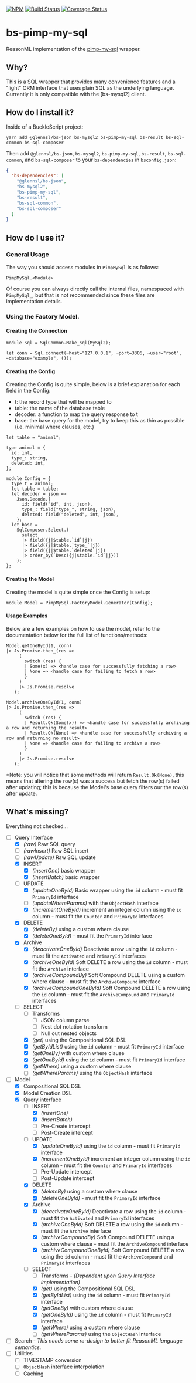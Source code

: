 [![NPM](https://nodei.co/npm/bs-pimp-my-sql.png)](https://nodei.co/npm/bs-pimp-my-sql/)
[![Build Status](https://www.travis-ci.org/scull7/bs-pimp-my-sql.svg?branch=master)](https://www.travis-ci.org/scull7/bs-pimp-my-sql)
[![Coverage Status](https://coveralls.io/repos/github/scull7/bs-pimp-my-sql/badge.svg?branch=master)](https://coveralls.io/github/scull7/bs-pimp-my-sql?branch=master)

# bs-pimp-my-sql
ReasonML implementation of the [pimp-my-sql] wrapper.

## Why?

This is a SQL wrapper that provides many convenience features and a "light" ORM interface that
uses plain SQL as the underlying language.  Currently it is only compatible with the [bs-mysql2]
client.

## How do I install it?

Inside of a BuckleScript project:
```shell
yarn add @glennsl/bs-json bs-mysql2 bs-pimp-my-sql bs-result bs-sql-common bs-sql-composer
```

Then add `@glennsl/bs-json`, `bs-mysql2`, `bs-pimp-my-sql`, `bs-result`, `bs-sql-common`,
and `bs-sql-composer` to your `bs-dependencies` in `bsconfig.json`:

```json
{
  "bs-dependencies": [
    "@glennsl/bs-json",
    "bs-mysql2",
    "bs-pimp-my-sql",
    "bs-result",
    "bs-sql-common",
    "bs-sql-composer"
  ]
}
```

## How do I use it?

### General Usage

The way you should access modules in `PimpMySql` is as follows:

```reason
PimpMySql.<Module>
```

Of course you can always directly call the internal files, namespaced with `PimpMySql_`, but
that is not recommended since these files are implementation details.

### Using the Factory Model.

#### Creating the Connection

```reason
module Sql = SqlCommon.Make_sql(MySql2);

let conn = Sql.connect(~host="127.0.0.1", ~port=3306, ~user="root", ~database="example", ());
```


#### Creating the Config

Creating the Config is quite simple, below is a brief explanation
for each field in the Config:

- t: the record type that will be mapped to
- table: the name of the database table
- decoder: a function to map the query response to t
- base: the base query for the model, try to keep this as thin as possible
  (i.e. minimal where clauses, etc.)

```reason
let table = "animal";

type animal = {
  id: int,
  type_: string,
  deleted: int,
};

module Config = {
  type t = animal;
  let table = table;
  let decoder = json =>
    Json.Decode.{
      id: field("id", int, json),
      type_: field("type_", string, json),
      deleted: field("deleted", int, json),
    };
  let base =
    SqlComposer.Select.(
      select
      |> field({j|$table.`id`|j})
      |> field({j|$table.`type_`|j})
      |> field({j|$table.`deleted`|j})
      |> order_by(`Desc({j|$table.`id`|j}))
    );
};
```

#### Creating the Model

Creating the model is quite simple once the Config is setup:

```reason
module Model = PimpMySql.FactoryModel.Generator(Config);
```

#### Usage Examples

Below are a few examples on how to use the model, refer to the documentation
below for the full list of functions/methods:

```reason
Model.getOneById(1, conn)
|> Js.Promise.then_(res =>
     (
       switch (res) {
       | Some(x) => <handle case for successfully fetching a row>
       | None => <handle case for failing to fetch a row>
       }
     )
     |> Js.Promise.resolve
   );

Model.archiveOneById(1, conn)
|> Js.Promise.then_(res =>
     (
       switch (res) {
       | Result.Ok(Some(x)) => <handle case for successfully archiving a row and returning the result>
       | Result.Ok(None) => <handle case for successfully archiving a row and returning no result>
       | None => <handle case for failing to archive a row>
       }
     )
     |> Js.Promise.resolve
   );
```

*Note: you will notice that some methods will return `Result.Ok(None)`, this means that altering the
row(s) was a success but fetch the row(s) failed after updating; this is because
the Model's base query filters our the row(s) after update.

## What's missing?

Everything not checked...

- [ ] Query Interface
  - [x] _(raw)_ Raw SQL query
  - [ ] _(rawInsert)_ Raw SQL insert
  - [ ] _(rawUpdate)_ Raw SQL update
  - [x] INSERT
    - [x] _(insertOne)_ basic wrapper
    - [x] _(insertBatch)_ basic wrapper
  - [ ] UPDATE
    - [x] _(updateOneById)_ Basic wrapper using the `id` column - must fit `PrimaryId` interface
    - [ ] _(updateWhereParams)_ with the `ObjectHash` interface
    - [x] _(incrementOneById)_ increment an integer column using the `id` column - must fit the `Counter`
          and `PrimaryId` interfaces
  - [x] DELETE
    - [x] _(deleteBy)_ using a custom where clause
    - [x] _(deleteOneById)_ - must fit the `PrimaryId` interface
  - [x] Archive
    - [x] _(deactivateOneById)_ Deactivate a row using the `id` column - must fit the `Activated` and
          `PrimaryId` interfaces
    - [x] _(archiveOneById)_ Soft DELETE a row using the `id` column - must fit the `Archive` interface
    - [x] _(archiveCompoundBy)_ Soft Compound DELETE using a custom where clause - must fit the
          `ArchiveCompound` interface
    - [x] _(archiveCompoundOneById)_ Soft Compound DELETE a row using the `id` column - must fit the
          `ArchiveCompound` and `PrimaryId` interfaces
  - [ ] SELECT
    - [ ] Transforms
      - [ ] JSON column parse
      - [ ] Nest dot notation transform
      - [ ] Null out nested objects
    - [x] _(get)_ using the Compositional SQL DSL
    - [x] _(getByIdList)_ using the `id` column - must fit `PrimaryId` interface
    - [x] _(getOneBy)_ with custom where clause
    - [x] _(getOneById)_ using the `id` column - must fit `PrimaryId` interface
    - [x] _(getWhere)_ using a custom where clause
    - [ ] _(getWhereParams)_ using the `ObjectHash` interface
- [ ] Model
  - [x] Compositional SQL DSL
  - [x] Model Creation DSL
  - [x] Query interface
    - [ ] INSERT
      - [x] _(insertOne)_
      - [x] _(insertBatch)_
      - [ ] Pre-Create intercept
      - [ ] Post-Create intercept
    - [ ] UPDATE
      - [x] _(updateOneById)_ using the `id` column - must fit `PrimaryId` interface
      - [x] _(incrementOneById)_ increment an integer column using the `id` column - must fit the `Counter`
            and `PrimaryId` interfaces
      - [ ] Pre-Update intercept
      - [ ] Post-Update intercept
    - [x] DELETE
      - [x] _(deleteBy)_ using a custom where clause
      - [x] _(deleteOneById)_ - must fit the `PrimaryId` interface
    - [x] Archive
      - [x] _(deactivateOneById)_ Deactivate a row using the `id` column - must fit the `Activated` and
            `PrimaryId` interfaces
      - [x] _(archiveOneById)_ Soft DELETE a row using the `id` column - must fit the `Archive` interface
      - [x] _(archiveCompoundBy)_ Soft Compound DELETE using a custom where clause - must fit the
            `ArchiveCompound` interface
      - [x] _(archiveCompoundOneById)_ Soft Compound DELETE a row using the `id` column - must fit the
            `ArchiveCompound` and `PrimaryId` interfaces
    - [ ] SELECT
      - [ ] Transforms - _(Dependent upon Query Interface implementation)_
      - [x] _(get)_ using the Compositional SQL DSL
      - [x] _(getByIdList)_ using the `id` column - must fit `PrimaryId` interface
      - [x] _(getOneBy)_ with custom where clause
      - [x] _(getOneById)_ using the `id` column - must fit `PrimaryId` interface
      - [x] _(getWhere)_ using a custom where clause
      - [ ] _(getWhereParams)_ using the `ObjectHash` interface
- [ ] Search - _This needs some re-design to better fit ReasonML language semantics._
- [ ] Utilities
  - [ ] TIMESTAMP conversion
  - [ ] `ObjectHash` interface interpolation
  - [ ] Caching

[pimp-my-sql]: https://github.com/influentialpublishers/pimp-my-sql
[bs-mysql]: https://github.com/davidgomes/bs-mysql
[mysql2]: https://www.npmjs.com/package/mysql2
